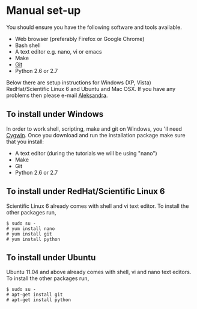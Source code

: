 # Manual set-up

You should ensure you have the following software and tools available. 

* Web browser (preferably Firefox or Google Chrome)
* Bash shell
* A text editor e.g. nano, vi or emacs
* Make
* [Git](http://git-scm.com/)
* Python 2.6 or 2.7

Below there are setup instructions for Windows (XP, Vista) RedHat/Scientific Linux 6 and Ubuntu and Mac OSX.
If you have any problems then please e-mail [Aleksandra](aleksandra.n.pawlik@gmail.com).

## To install under Windows 

In order to work shell, scripting, make and git on Windows, you 'll need [Cygwin](http://www.cygwin.com/]).
Once you download and run the installation package make sure that you install:
* A text editor (during the tutorials we will be using "nano")
* Make
* Git
* Python 2.6 or 2.7



## To install under RedHat/Scientific Linux 6

Scientific Linux 6 already comes with shell and vi text editor. To install the other packages run,

    $ sudo su -
    # yum install nano
    # yum install git
    # yum install python
    
## To install under Ubuntu

Ubuntu 11.04 and above already comes with shell, vi and nano text editors. To install the other packages run,

    $ sudo su -
    # apt-get install git
    # apt-get install python
   
